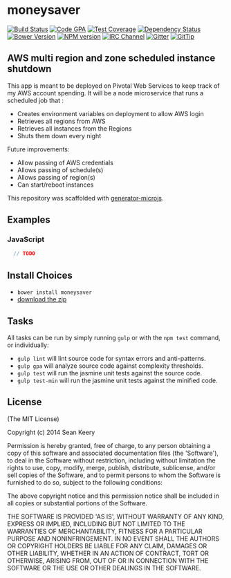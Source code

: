 # moneysaver
[![Build Status][build-image]][build-url]
[![Code GPA][gpa-image]][gpa-url]
[![Test Coverage][coverage-image]][coverage-url]
[![Dependency Status][depstat-image]][depstat-url]
[![Bower Version][bower-image]][bower-url]
[![NPM version][npm-image]][npm-url]
[![IRC Channel][irc-image]][irc-url]
[![Gitter][gitter-image]][gitter-url]
[![GitTip][tip-image]][tip-url]

##  AWS multi region and zone scheduled instance shutdown

This app is meant to be deployed on Pivotal Web Services to keep track of my AWS account spending.  It will be a node microservice that runs a scheduled job that :

* Creates environment variables on deployment to allow AWS login
* Retrieves all regions from AWS
* Retrieves all instances from the Regions
* Shuts them down every night


Future improvements:

* Allow passing of AWS credentials
* Allows passing of schedule(s)
* Allows passing of region(s)
* Can start/reboot instances

This repository was scaffolded with [generator-microjs](https://github.com/daniellmb/generator-microjs).

## Examples

### JavaScript

```JavaScript
  // TODO
```

## Install Choices
- `bower install moneysaver`
- [download the zip](https://github.com/skibum55/moneysaver/archive/master.zip)

## Tasks

All tasks can be run by simply running `gulp` or with the `npm test` command, or individually:

  * `gulp lint` will lint source code for syntax errors and anti-patterns.
  * `gulp gpa` will analyze source code against complexity thresholds.
  * `gulp test` will run the jasmine unit tests against the source code.
  * `gulp test-min` will run the jasmine unit tests against the minified code.

## License

(The MIT License)

Copyright (c) 2014 Sean Keery

Permission is hereby granted, free of charge, to any person obtaining
a copy of this software and associated documentation files (the
'Software'), to deal in the Software without restriction, including
without limitation the rights to use, copy, modify, merge, publish,
distribute, sublicense, and/or sell copies of the Software, and to
permit persons to whom the Software is furnished to do so, subject to
the following conditions:

The above copyright notice and this permission notice shall be
included in all copies or substantial portions of the Software.

THE SOFTWARE IS PROVIDED 'AS IS', WITHOUT WARRANTY OF ANY KIND,
EXPRESS OR IMPLIED, INCLUDING BUT NOT LIMITED TO THE WARRANTIES OF
MERCHANTABILITY, FITNESS FOR A PARTICULAR PURPOSE AND NONINFRINGEMENT.
IN NO EVENT SHALL THE AUTHORS OR COPYRIGHT HOLDERS BE LIABLE FOR ANY
CLAIM, DAMAGES OR OTHER LIABILITY, WHETHER IN AN ACTION OF CONTRACT,
TORT OR OTHERWISE, ARISING FROM, OUT OF OR IN CONNECTION WITH THE
SOFTWARE OR THE USE OR OTHER DEALINGS IN THE SOFTWARE.



[build-url]: https://travis-ci.org/skibum55/moneysaver
[build-image]: http://img.shields.io/travis/skibum55/moneysaver.png

[gpa-url]: https://codeclimate.com/github/skibum55/moneysaver
[gpa-image]: https://codeclimate.com/github/skibum55/moneysaver.png

[coverage-url]: https://codeclimate.com/github/skibum55/moneysaver/code?sort=covered_percent&sort_direction=desc
[coverage-image]: https://codeclimate.com/github/skibum55/moneysaver/coverage.png

[depstat-url]: https://david-dm.org/skibum55/moneysaver
[depstat-image]: https://david-dm.org/skibum55/moneysaver.png?theme=shields.io

[issues-url]: https://github.com/skibum55/moneysaver/issues
[issues-image]: http://img.shields.io/github/issues/skibum55/moneysaver.png

[bower-url]: http://bower.io/search/?q=moneysaver
[bower-image]: https://badge.fury.io/bo/moneysaver.png

[downloads-url]: https://www.npmjs.org/package/moneysaver
[downloads-image]: http://img.shields.io/npm/dm/moneysaver.png

[npm-url]: https://www.npmjs.org/package/moneysaver
[npm-image]: https://badge.fury.io/js/moneysaver.png

[irc-url]: http://webchat.freenode.net/?channels=moneysaver
[irc-image]: http://img.shields.io/badge/irc-%23moneysaver-brightgreen.png

[gitter-url]: https://gitter.im/skibum55/moneysaver
[gitter-image]: http://img.shields.io/badge/gitter-skibum55/moneysaver-brightgreen.png

[tip-url]: https://www.gittip.com/skibum55
[tip-image]: http://img.shields.io/gittip/skibum55.png
